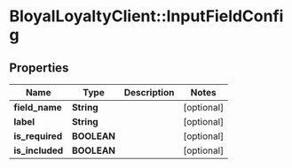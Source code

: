 # BloyalLoyaltyClient::InputFieldConfig

## Properties
Name | Type | Description | Notes
------------ | ------------- | ------------- | -------------
**field_name** | **String** |  | [optional] 
**label** | **String** |  | [optional] 
**is_required** | **BOOLEAN** |  | [optional] 
**is_included** | **BOOLEAN** |  | [optional] 

